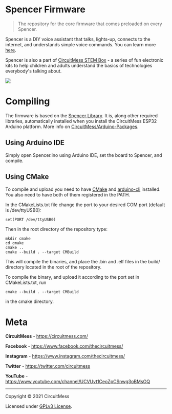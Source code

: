 # Spencer Firmware
> The repository for the core firmware that comes preloaded on every Spencer.


Spencer is a DIY voice assistant that talks, lights-up, connects to the internet, and understands simple voice commands. You can learn more [here](https://circuitmess.com/spencer/).

Spencer is also a part of [CircuitMess STEM Box](https://igg.me/at/stem-box/x#/) - a series of fun electronic kits to help children and adults understand the basics of technologies everybody's talking about.


![](https://circuitmess.com/wp-content/uploads/2020/11/spencer-page-1.jpg)


# Compiling

The firmware is based on the [Spencer Library](https://github.com/CircuitMess/Spencer-Library). It is, along other required libraries, automatically installed when you install the CircuitMess ESP32 Arduino platform. More info on [CircuitMess/Arduino-Packages](https://github.com/CircuitMess/Arduino-Packages).

## Using Arduino IDE

Simply open Spencer.ino using Arduino IDE, set the board to Spencer, and compile.

## Using CMake

To compile and upload you need to have [CMake](https://cmake.org/) and [arduino-cli](https://github.com/arduino/arduino-cli)  installed. You also need to have both of them registered in the PATH.

In the CMakeLists.txt file change the port to your desired COM port (default is /dev/ttyUSB0):
```
set(PORT /dev/ttyUSB0)
```
Then in the root directory of the repository type:
```
mkdir cmake
cd cmake
cmake ..
cmake --build . --target CMBuild
```
This will compile the binaries, and place the .bin and .elf files in the build/ directory located in the root of the repository.

To compile the binary, and upload it according to the port set in CMakeLists.txt, run

```cmake --build . --target CMBuild```

in the cmake directory.

# Meta


**CircuitMess**  - https://circuitmess.com/

**Facebook** - https://www.facebook.com/thecircuitmess/

**Instagram** - https://www.instagram.com/thecircuitmess/

**Twitter** - https://twitter.com/circuitmess 

**YouTube** - https://www.youtube.com/channel/UCVUvt1CeoZpCSnwg3oBMsOQ

----
Copyright © 2021 CircuitMess

Licensed under [GPLv3 License](https://www.gnu.org/licenses/gpl-3.0.html).
